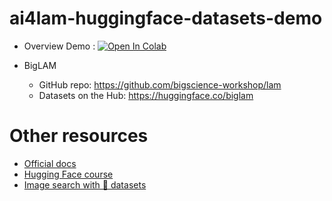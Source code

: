 # ai4lam-huggingface-datasets-demo

- Overview Demo : <a href="https://colab.research.google.com/github/Living-with-machines/ai4lam-huggingface-datasets-demo/blob/main/datasets_demo_ai4lam_nov_2022.ipynb" target="_parent"><img src="https://colab.research.google.com/assets/colab-badge.svg" alt="Open In Colab"/></a> 

- BigLAM
  - GitHub repo: https://github.com/bigscience-workshop/lam
  - Datasets on the Hub: https://huggingface.co/biglam

# Other resources 

- [Official docs](https://huggingface.co/docs/datasets/index) 
- [Hugging Face course](https://huggingface.co/course/chapter5/1?fw=pt) 
- [Image search with 🤗 datasets](https://github.com/Living-with-machines/image-search) 
